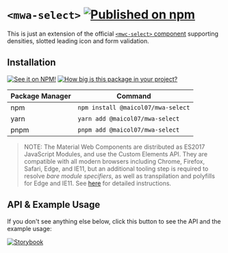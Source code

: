 # `<mwa-select>` [![Published on npm](https://img.shields.io/npm/v/@maicol07/mwa-select.svg)](https://www.npmjs.com/package/@maicol07/mwa-layout-grid)

This is just an extension of the official [`<mwc-select>` component](https://github.com/material-components/material-web/tree/mwc/packages/select) supporting densities, slotted leading icon and form validation.
## Installation
[![See it on NPM!](https://img.shields.io/npm/v/@maicol07/mwa-select?style=for-the-badge)](https://www.npmjs.com/package/@maicol07/mwa-layout-grid)
[![How big is this package in your project?](https://img.shields.io/bundlephobia/minzip/@maicol07/mwa-select?style=for-the-badge)](https://bundlephobia.com/result?p=@maicol07/mwa-layout-grid)

| Package Manager | Command                            |
|-----------------|------------------------------------|
| npm             | `npm install @maicol07/mwa-select` |
| yarn            | `yarn add @maicol07/mwa-select`    |
| pnpm            | `pnpm add @maicol07/mwa-select`    |

> NOTE: The Material Web Components are distributed as ES2017 JavaScript Modules, and use the Custom Elements API. They are compatible with all modern browsers including Chrome, Firefox, Safari, Edge, and IE11, but an additional tooling step is required to resolve *bare module specifiers*, as well as transpilation and polyfills for Edge and IE11. See [here](https://github.com/material-components/material-components-web-components#quick-start) for detailed instructions.

## API & Example Usage
If you don't see anything else below, click this button to see the API and the example usage:

[![Storybook](https://shields.io/badge/-Play%20with%20this%20web%20component-2a0481?logo=storybook&style=for-the-badge)](https://625eadb22bf40d003a32215a-ulgonylooz.chromatic.com/?path=/docs/iconbutton)
